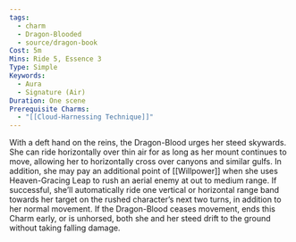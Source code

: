 ```yaml
---
tags:
  - charm
  - Dragon-Blooded
  - source/dragon-book
Cost: 5m
Mins: Ride 5, Essence 3
Type: Simple
Keywords:
  - Aura
  - Signature (Air)
Duration: One scene
Prerequisite Charms:
  - "[[Cloud-Harnessing Technique]]"
---
```

With a deft hand on the reins, the Dragon-Blood urges her steed skywards. She can ride horizontally over thin air for as long as her mount continues to move, allowing her to horizontally cross over canyons and similar gulfs. In addition, she may pay an additional point of [[Willpower]] when she uses Heaven-Gracing Leap to rush an aerial enemy at out to medium range. If successful, she’ll automatically ride one vertical or horizontal range band towards her target on the rushed character’s next two turns, in addition to her normal movement. If the Dragon-Blood ceases movement, ends this Charm early, or is unhorsed, both she and her steed drift to the ground without taking falling damage.